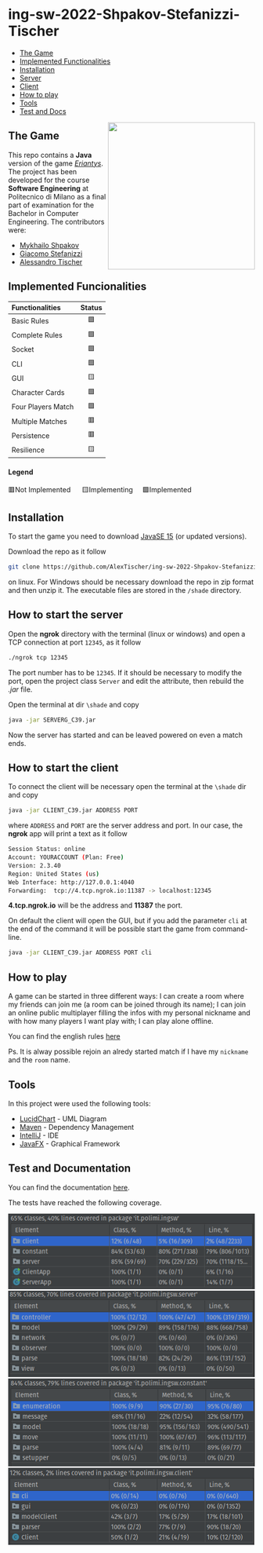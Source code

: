 # ing-sw-2022-Shpakov-Stefanizzi-Tischer

* [The Game](#game)
* [Implemented Functionalities](#functionalities)
* [Installation](#installation)
* [Server](#server)
* [Client](#client)
* [How to play](#howtoplay)
* [Tools](#tools)
* [Test and Docs](#test)

 <img src="https://m.media-amazon.com/images/I/71mAjzs5xwL._AC_SL1500_.jpg" width=300px height=300px align="right" />


## The Game <a name="game"></a>
This repo contains a **Java** version of the game [*Eriantys*](https://www.craniocreations.it/prodotto/eriantys/). The project has been developed for the course **Software Engineering** at Politecnico di Milano as a final part of examination for the Bachelor in Computer Engineering. The contributors were:
* [Mykhailo Shpakov](https://github.com/MykhailoShpakovPoliMi)
* [Giacomo Stefanizzi](https://github.com/jackstefa)
* [Alessandro Tischer](https://github.com/AlexTischer)

## Implemented Funcionalities <a name="functionalities"></a>
| Functionalities    |                      Status                       |
|:-------------------|:-------------------------------------------------:|
| Basic Rules        |                        🟩                         |
| Complete Rules     |                        🟩                         |
| Socket             |                        🟩                         |
| CLI                |                        🟩                         |
| GUI                |                        🟨                         |
| Character Cards    |                        🟩                         |
| Four Players Match |                        🟩                         |
| Multiple Matches   |                        🟥                         |
| Persistence        |                        🟥                         |
| Resilience         |                        🟨                         |

#### Legend
🟥Not Implemented &nbsp;&nbsp;&nbsp;&nbsp;
🟨Implementing&nbsp;&nbsp;&nbsp;&nbsp; 
🟩Implemented

## Installation <a name="installationENG"></a>
To start the game you need to download [JavaSE 15](https://www.oracle.com/it/java/technologies/javase-downloads.html) (or updated versions).

Download the repo as it follow
```bash
git clone https://github.com/AlexTischer/ing-sw-2022-Shpakov-Stefanizzi-Tischer.git
```
on linux. For Windows should be necessary download the repo in zip format and then unzip it.
The executable files are stored in the `/shade` directory.

## How to start the server <a name="serverENG"></a>
Open the **ngrok** directory with the terminal (linux or windows) and open a TCP connection at port `12345`, as it follow
```bash
./ngrok tcp 12345
```
The port number has to be `12345`. If it should be necessary to modify the port, open the project class `Server` and edit the attribute, then rebuild the *.jar* file.

Open the terminal at dir `\shade` and copy
```bash
java -jar SERVERG_C39.jar
```
Now the server has started and can be leaved powered on even a match ends.

## How to start the client <a name="clientENG"></a>
To connect the client will be necessary open the terminal at the `\shade` dir and copy
```bash
java -jar CLIENT_C39.jar ADDRESS PORT
```
where `ADDRESS` and `PORT` are the server address and port. In our case, the **ngrok** app will print a text as it follow
```bash
Session Status: online
Account: YOURACCOUNT (Plan: Free)
Version: 2.3.40
Region: United States (us)
Web Interface: http://127.0.0.1:4040
Forwarding:  tcp://4.tcp.ngrok.io:11387 -> localhost:12345                                              
```
**4.tcp.ngrok.io** will be the address and **11387** the port.

On default the client will open the GUI, but if you add the parameter `cli` at the end of the command it will be possible start the game from command-line.
```bash
java -jar CLIENT_C39.jar ADDRESS PORT cli
```

## How to play<a name="howtoplayENG"></a>
A game can be started in three different ways: I can create a room where my friends can join me (a room can be joined through its name); I can join an online public multiplayer filling the infos with my personal nickname and with how many players I want play with; I can play alone offline.

You can find the english rules [here](https://github.com/GiorgioSeguini/ing-sw-2021-Seguini-Villa-Zeni/blob/master/Documentation/Masters-of-Renaissance_small.pdf)

Ps. It is alway possible rejoin an alredy started match if I have my `nickname` and the `room` name.

## Tools <a name="toolsENG"></a>
In this project were used the following tools:
* [LucidChart](https://lucid.app/) - UML Diagram
* [Maven](https://maven.apache.org/) - Dependency Management
* [IntelliJ](https://www.jetbrains.com/idea/) - IDE
* [JavaFX](https://openjfx.io) - Graphical Framework


## Test and Documentation <a name="testENG"></a>
You can find the documentation [here](https://github.com/GiorgioSeguini/ing-sw-2021-Seguini-Villa-Zeni/tree/master/Documentation).

The tests have reached the following coverage.


![Test result](https://github.com/GiorgioSeguini/ing-sw-2021-Seguini-Villa-Zeni/blob/master/Documentation/total.png)
![Test result](https://github.com/GiorgioSeguini/ing-sw-2021-Seguini-Villa-Zeni/blob/master/Documentation/server.png)
![Test result](https://github.com/GiorgioSeguini/ing-sw-2021-Seguini-Villa-Zeni/blob/master/Documentation/costant.png)
![Test result](https://github.com/GiorgioSeguini/ing-sw-2021-Seguini-Villa-Zeni/blob/master/Documentation/client.png)